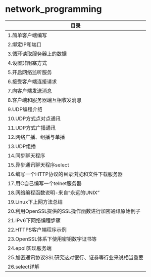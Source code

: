 # network_programming

|目录|
|--------------|
|1.简单客户端编写|
|2.绑定IP和端口|
|3.循环读取服务器上的数据|
|4.设置非阻塞方式|
|5.开启网络监听服务|
|6.接受客户端连接请求|
|7.向客户端发送消息|
|8.客户端和服务器端互相收发消息|
|9.UDP编程介绍|
|10.UDP方式点对点通讯|
|11.UDP方式广播通讯|
|12.网络广播、组播与单播|
|13.UDP组播|
|14.同步聊天程序|
|15.异步通讯聊天程序select|
|16.编写一个HTTP协议的目录浏览和文件下载服务器|
|17.用C自己编写一个telnet服务器|
|18.网络编程函数说明-来自“永远的UNIX”|
|19.Linux下上网方法总结|
|20.利用OpenSSL提供的SSL操作函数进行加密通讯原始例子|
|21.IPv6下网络编程步骤|
|22.HTTPS客户端程序示例|
|23.OpenSSL体系下使用密钥数字证书等|
|24.epoll实现服务端|
|25.加密通讯协议SSL研究这对银行、证券等行业来说相当重要|
|26.select详解|